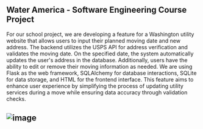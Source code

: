 
## Water America - Software Engineering Course Project

For our school project, we are developing a feature for a Washington utility website that allows users to input their planned moving date and new address. The backend utilizes the USPS API for address verification and validates the moving date. On the specified date, the system automatically updates the user's address in the database. Additionally, users have the ability to edit or remove their moving information as needed. We are using Flask as the web framework, SQLAlchemy for database interactions, SQLite for data storage, and HTML for the frontend interface. This feature aims to enhance user experience by simplifying the process of updating utility services during a move while ensuring data accuracy through validation checks.

## ![image](https://github.com/user-attachments/assets/6c7817e4-5ca7-4703-9540-a6df172a5dba)
